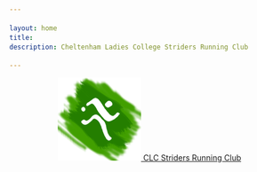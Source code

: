 ```yaml
---

layout: home
title: 
description: Cheltenham Ladies College Striders Running Club

---
```


<div class="container">
 <div class="divhead">
  <header class="headbar">
   <div class="level3">
    <div class="level4">
	<a href="/"><img src="/img/logo.png" class="center" alt="Cheltenham Ladies College Striders Running Club Logo" />
		CLC Striders Running Club</a>
    </div>
  </div>
 </header>
</div>
